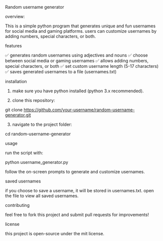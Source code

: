 Random username generator

overview:

This is a simple python program that generates unique and fun usernames for social media and gaming platforms. users can customize usernames by adding numbers, special characters, or both.

features

✅ generates random usernames using adjectives and nouns
✅ choose between social media or gaming usernames
✅ allows adding numbers, special characters, or both
✅ set custom username length (5-17 characters)
✅ saves generated usernames to a file (usernames.txt)

installation

1. make sure you have python installed (python 3.x recommended).


2. clone this repository:

git clone https://github.com/your-username/random-username-generator.git


3. navigate to the project folder:

cd random-username-generator



usage

run the script with:

python username_generator.py

follow the on-screen prompts to generate and customize usernames.

saved usernames

if you choose to save a username, it will be stored in usernames.txt. open the file to view all saved usernames.

contributing

feel free to fork this project and submit pull requests for improvements!

license

this project is open-source under the mit license.
